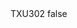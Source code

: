 <?xml version="1.0" encoding="UTF-8"?>
<CustomMetadata xmlns="http://soap.sforce.com/2006/04/metadata">
    <label>TXU302</label>
    <protected>false</protected>
</CustomMetadata>
